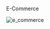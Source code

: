 E-Commerce





![e_commerce](https://github.com/Pockerman20/e_Commerce_app/assets/90500919/de559de7-14a9-430d-ae08-326eeb24d01f)
